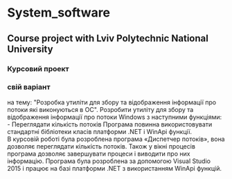 # System_software
## Course project with Lviv Polytechnic National University
### Курсовий проект 
### свій варіант
на тему: "Розробка утиліти для збору та відображення інформації про потоки які виконуються в ОС".
Розробити утиліту для збору та відображення інформації про потоки Windows з наступними функціями: 
	- 	Переглядати кількість потоків 
Програма 	повинна 	використовувати 	стандартні 	бібліотеки 	класів платформи .NET і WinApi функції.  
В курсовій роботі була розроблена програма «Диспетчер потоків», вона дозволяє переглядати кількість потоків. Також у вікні процесів програма дозволяє завершувати процеси і виводити про них інформацію. 
Програма була розроблена за допомогою Visual Studio 2015 і працює на базі платформи .NET з використанням WinApi функцій.  
